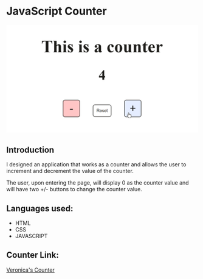 # JavaScript Counter 
<img width="700" alt="JavaScript counter" src="https://github.com/VeronicaBorti/JavaScript/blob/main/images/JSCounter.png?raw=true">

## Introduction

I designed an application that works as a counter and allows the user to increment and decrement the value of the counter.

The user, upon entering the page, will display 0 as the counter value and will have two +/- buttons to change the counter value.

## Languages used:

<ul>
  <li>HTML </li>
  <li>CSS</li>
  <li>JAVASCRIPT</li>
</ul>

## Counter Link:

<a href="https://veronicabortignoncounter.netlify.app/ ">Veronica's Counter</a>



